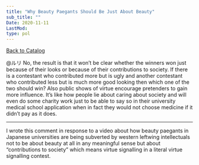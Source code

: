 ```yaml
---
title: "Why Beauty Paegants Should Be Just About Beauty"
sub_title: ""
Date: 2020-11-11
LastMod:
type: pol
---
```


[Back to Catalog](https://otaking.xyz/index.html)

@ルリ No, the result is that it won’t be clear whether the winners won just because of their looks or because of their contributions to society. If there is a contestant who contributed more but is ugly and another contestant who contributed less but is much more good looking then which one of the two should win? Also public shows of virtue encourage pretenders to gain more influence. It’s like how people lie about caring about society and will even do some charity work just to be able to say so in their university medical school application when in fact they would not choose medicine if it didn’t pay as it does.

------

I wrote this comment in response to a video about how beauty paegants in Japanese universities are being subverted by western leftwing intellectuals not to be about beauty at all in any meaningful sense but about “contributions to society” which means virtue signalling in a literal virtue signalling contest.
